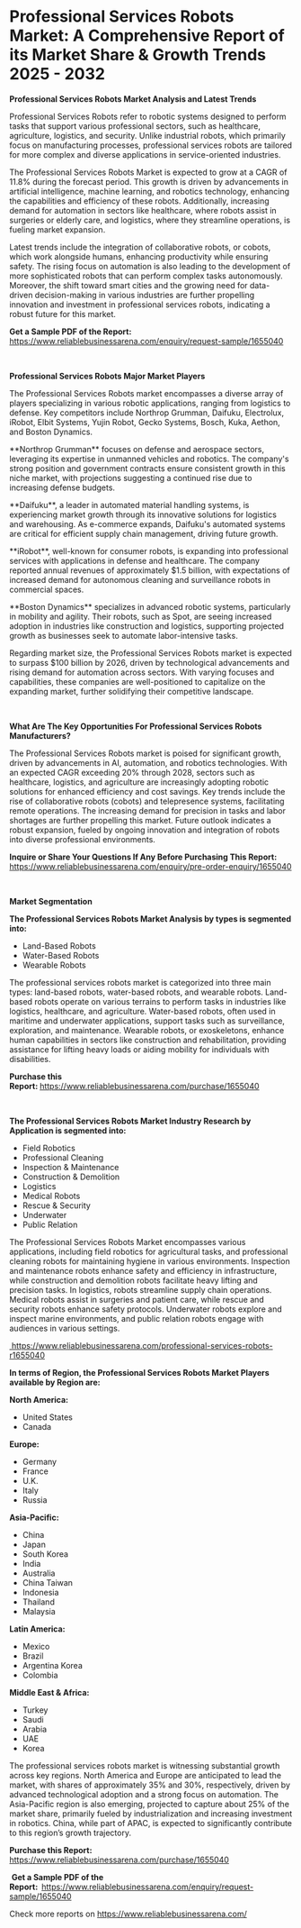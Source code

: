 <p><h1>Professional Services Robots Market: A Comprehensive Report of its Market Share & Growth Trends 2025 - 2032</h1></p><p><strong>Professional Services Robots Market Analysis and Latest Trends</strong></p>
<p><p>Professional Services Robots refer to robotic systems designed to perform tasks that support various professional sectors, such as healthcare, agriculture, logistics, and security. Unlike industrial robots, which primarily focus on manufacturing processes, professional services robots are tailored for more complex and diverse applications in service-oriented industries.</p><p>The Professional Services Robots Market is expected to grow at a CAGR of 11.8% during the forecast period. This growth is driven by advancements in artificial intelligence, machine learning, and robotics technology, enhancing the capabilities and efficiency of these robots. Additionally, increasing demand for automation in sectors like healthcare, where robots assist in surgeries or elderly care, and logistics, where they streamline operations, is fueling market expansion.</p><p>Latest trends include the integration of collaborative robots, or cobots, which work alongside humans, enhancing productivity while ensuring safety. The rising focus on automation is also leading to the development of more sophisticated robots that can perform complex tasks autonomously. Moreover, the shift toward smart cities and the growing need for data-driven decision-making in various industries are further propelling innovation and investment in professional services robots, indicating a robust future for this market.</p></p>
<p><strong>Get a Sample PDF of the Report:&nbsp;</strong> <a href="https://www.reliablebusinessarena.com/enquiry/request-sample/1655040?utm_campaign=2483&utm_medium=2&utm_source=Github&utm_content=ia&utm_term=06032025&utm_id=professional-services-robots">https://www.reliablebusinessarena.com/enquiry/request-sample/1655040</a></p>
<p>&nbsp;</p>
<p><strong>Professional Services Robots Major Market Players</strong></p>
<p><p>The Professional Services Robots market encompasses a diverse array of players specializing in various robotic applications, ranging from logistics to defense. Key competitors include Northrop Grumman, Daifuku, Electrolux, iRobot, Elbit Systems, Yujin Robot, Gecko Systems, Bosch, Kuka, Aethon, and Boston Dynamics.</p><p>**Northrop Grumman** focuses on defense and aerospace sectors, leveraging its expertise in unmanned vehicles and robotics. The company's strong position and government contracts ensure consistent growth in this niche market, with projections suggesting a continued rise due to increasing defense budgets.</p><p>**Daifuku**, a leader in automated material handling systems, is experiencing market growth through its innovative solutions for logistics and warehousing. As e-commerce expands, Daifuku's automated systems are critical for efficient supply chain management, driving future growth.</p><p>**iRobot**, well-known for consumer robots, is expanding into professional services with applications in defense and healthcare. The company reported annual revenues of approximately $1.5 billion, with expectations of increased demand for autonomous cleaning and surveillance robots in commercial spaces.</p><p>**Boston Dynamics** specializes in advanced robotic systems, particularly in mobility and agility. Their robots, such as Spot, are seeing increased adoption in industries like construction and logistics, supporting projected growth as businesses seek to automate labor-intensive tasks.</p><p>Regarding market size, the Professional Services Robots market is expected to surpass $100 billion by 2026, driven by technological advancements and rising demand for automation across sectors. With varying focuses and capabilities, these companies are well-positioned to capitalize on the expanding market, further solidifying their competitive landscape.</p></p>
<p>&nbsp;</p>
<p><strong>What Are The Key Opportunities For Professional Services Robots Manufacturers?</strong></p>
<p><p>The Professional Services Robots market is poised for significant growth, driven by advancements in AI, automation, and robotics technologies. With an expected CAGR exceeding 20% through 2028, sectors such as healthcare, logistics, and agriculture are increasingly adopting robotic solutions for enhanced efficiency and cost savings. Key trends include the rise of collaborative robots (cobots) and telepresence systems, facilitating remote operations. The increasing demand for precision in tasks and labor shortages are further propelling this market. Future outlook indicates a robust expansion, fueled by ongoing innovation and integration of robots into diverse professional environments.</p></p>
<p><strong>Inquire or Share Your Questions If Any Before Purchasing This Report:</strong> <a href="https://www.reliablebusinessarena.com/enquiry/pre-order-enquiry/1655040?utm_campaign=2483&utm_medium=2&utm_source=Github&utm_content=ia&utm_term=06032025&utm_id=professional-services-robots">https://www.reliablebusinessarena.com/enquiry/pre-order-enquiry/1655040</a></p>
<p>&nbsp;</p>
<p><strong>Market Segmentation</strong></p>
<p><strong>The Professional Services Robots Market Analysis by types is segmented into:</strong></p>
<p><ul><li>Land-Based Robots</li><li>Water-Based Robots</li><li>Wearable Robots</li></ul></p>
<p><p>The professional services robots market is categorized into three main types: land-based robots, water-based robots, and wearable robots. Land-based robots operate on various terrains to perform tasks in industries like logistics, healthcare, and agriculture. Water-based robots, often used in maritime and underwater applications, support tasks such as surveillance, exploration, and maintenance. Wearable robots, or exoskeletons, enhance human capabilities in sectors like construction and rehabilitation, providing assistance for lifting heavy loads or aiding mobility for individuals with disabilities.</p></p>
<p><strong>Purchase this Report:&nbsp;</strong><a href="https://www.reliablebusinessarena.com/purchase/1655040?utm_campaign=2483&utm_medium=2&utm_source=Github&utm_content=ia&utm_term=06032025&utm_id=professional-services-robots">https://www.reliablebusinessarena.com/purchase/1655040</a></p>
<p>&nbsp;</p>
<p><strong>The Professional Services Robots Market Industry Research by Application is segmented into:</strong></p>
<p><ul><li>Field Robotics</li><li>Professional Cleaning</li><li>Inspection & Maintenance</li><li>Construction & Demolition</li><li>Logistics</li><li>Medical Robots</li><li>Rescue & Security</li><li>Underwater</li><li>Public Relation</li></ul></p>
<p><p>The Professional Services Robots Market encompasses various applications, including field robotics for agricultural tasks, and professional cleaning robots for maintaining hygiene in various environments. Inspection and maintenance robots enhance safety and efficiency in infrastructure, while construction and demolition robots facilitate heavy lifting and precision tasks. In logistics, robots streamline supply chain operations. Medical robots assist in surgeries and patient care, while rescue and security robots enhance safety protocols. Underwater robots explore and inspect marine environments, and public relation robots engage with audiences in various settings.</p></p>
<p><a href="https://www.reliablebusinessarena.com/professional-services-robots-r1655040?utm_campaign=2483&utm_medium=2&utm_source=Github&utm_content=ia&utm_term=06032025&utm_id=professional-services-robots">&nbsp;https://www.reliablebusinessarena.com/professional-services-robots-r1655040</a></p>
<p><strong>In terms of Region, the Professional Services Robots Market Players available by Region are:</strong></p>
<p>
    <p> <strong> North America: </strong>
        <ul>
            <li>United States</li>
            <li>Canada</li>
        </ul>
        </p> 
    <p> <strong> Europe: </strong>
        <ul>
            <li>Germany</li>
            <li>France</li>
            <li>U.K.</li>
            <li>Italy</li>
            <li>Russia</li>
        </ul>
        </p> 
    <p> <strong> Asia-Pacific: </strong>
        <ul>
            <li>China</li>
            <li>Japan</li>
            <li>South Korea</li>
            <li>India</li>
            <li>Australia</li>
            <li>China Taiwan</li>
            <li>Indonesia</li>
            <li>Thailand</li>
            <li>Malaysia</li>
        </ul>
        </p> 
    <p> <strong> Latin America: </strong>
        <ul>
            <li>Mexico</li>
            <li>Brazil</li>
            <li>Argentina Korea</li>
            <li>Colombia</li>
        </ul>
        </p> 
    <p> <strong> Middle East & Africa: </strong>
        <ul>
            <li>Turkey</li>
            <li>Saudi</li>
            <li>Arabia</li>
            <li>UAE</li>
            <li>Korea</li>
        </ul>
    </p>
    </p>
<p><p>The professional services robots market is witnessing substantial growth across key regions. North America and Europe are anticipated to lead the market, with shares of approximately 35% and 30%, respectively, driven by advanced technological adoption and a strong focus on automation. The Asia-Pacific region is also emerging, projected to capture about 25% of the market share, primarily fueled by industrialization and increasing investment in robotics. China, while part of APAC, is expected to significantly contribute to this region’s growth trajectory.</p></p>
<p><strong>Purchase this Report: </strong><a href="https://www.reliablebusinessarena.com/purchase/1655040?utm_campaign=2483&utm_medium=2&utm_source=Github&utm_content=ia&utm_term=06032025&utm_id=professional-services-robots">https://www.reliablebusinessarena.com/purchase/1655040</a></p>
<p>&nbsp;<strong>Get a Sample PDF of the Report:&nbsp;&nbsp;</strong><a href="https://www.reliablebusinessarena.com/enquiry/request-sample/1655040?utm_campaign=2483&utm_medium=2&utm_source=Github&utm_content=ia&utm_term=06032025&utm_id=professional-services-robots">https://www.reliablebusinessarena.com/enquiry/request-sample/1655040</a></p>
<p><strong></strong></p>
<p>Check more reports on <a href="https://www.reliablebusinessarena.com/?utm_campaign=2483&utm_medium=2&utm_source=Github&utm_content=ia&utm_term=06032025&utm_id=professional-services-robots">https://www.reliablebusinessarena.com/</a></p>